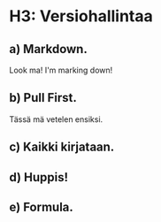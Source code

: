 # H3: Versiohallintaa

## a) Markdown. 

Look ma! I'm marking down!

## b) Pull First.

Tässä mä vetelen ensiksi.

## c) Kaikki kirjataan.

## d) Huppis!

## e) Formula.


